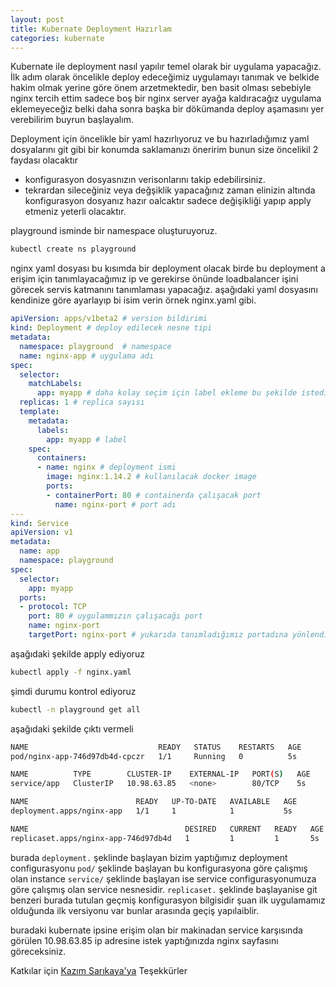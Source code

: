 ```yaml
---
layout: post
title: Kubernate Deployment Hazırlam
categories: kubernate
---
```


Kubernate ile deployment nasıl yapılır temel olarak bir uygulama yapacağız. İlk adım olarak öncelikle deploy edeceğimiz uygulamayı tanımak ve belkide hakim olmak yerine göre önem arzetmektedir, ben basit olması sebebiyle nginx tercih ettim sadece boş bir nginx server ayağa kaldıracağız uygulama eklemeyeceğiz belki daha sonra başka bir dökümanda deploy aşamasını yer verebilirim buyrun başlayalım.

Deployment için öncelikle bir yaml hazırlıyoruz ve bu hazırladığımız yaml dosyalarını git gibi bir konumda saklamanızı öneririm bunun size öncelikil 2 faydası olacaktır

- konfigurasyon dosyasnızın verisonlarını takip edebilirsiniz.
- tekrardan sileceğiniz veya değşiklik yapacağınız zaman elinizin altında konfigurasyon dosyanız hazır oalcaktır sadece değişikliği yapıp apply etmeniz yeterli olacaktır.


playground isminde bir namespace oluşturuyoruz.

```sh
kubectl create ns playground

```
nginx yaml dosyası bu kısımda bir deployment olacak birde bu deployment a erişim için tanımlayacağımız ip ve gerekirse önünde loadbalancer işini görecek servis katmanını tanımlaması yapacağız. aşağıdaki yaml dosyasını kendinize göre ayarlayıp bi isim verin örnek nginx.yaml gibi.

```yaml
apiVersion: apps/v1beta2 # version bildirimi
kind: Deployment # deploy edilecek nesne tipi
metadata:
  namespace: playground  # namespace
  name: nginx-app # uygulama adı
spec:
  selector:
    matchLabels:
      app: myapp # daha kolay seçim için label ekleme bu şekilde istediğimiz obje veya deploymentları gruplayabiliriz.
  replicas: 1 # replica sayısı
  template:
    metadata:
      labels:
        app: myapp # label
    spec:
      containers:
      - name: nginx # deployment ismi
        image: nginx:1.14.2 # kullanılacak docker image
        ports:
        - containerPort: 80 # containerda çalışacak port
          name: nginx-port # port adı
---
kind: Service 
apiVersion: v1
metadata:
  name: app
  namespace: playground
spec:
  selector:
    app: myapp
  ports:
  - protocol: TCP
    port: 80 # uygulammızın çalışacağı port
    name: nginx-port
    targetPort: nginx-port # yukarıda tanımladığımız portadına yönlendirme işlemini yapıyoruz.

```

aşağıdaki şekilde apply ediyoruz

```sh
kubectl apply -f nginx.yaml

```

şimdi durumu kontrol ediyoruz

```sh
kubectl -n playground get all
```

aşağıdaki şekilde çıktı vermeli

```sh
NAME                             READY   STATUS    RESTARTS   AGE
pod/nginx-app-746d97db4d-cpczr   1/1     Running   0          5s

NAME          TYPE        CLUSTER-IP    EXTERNAL-IP   PORT(S)   AGE
service/app   ClusterIP   10.98.63.85   <none>        80/TCP    5s

NAME                        READY   UP-TO-DATE   AVAILABLE   AGE
deployment.apps/nginx-app   1/1     1            1           5s

NAME                                   DESIRED   CURRENT   READY   AGE
replicaset.apps/nginx-app-746d97db4d   1         1         1       5s
```

burada ```deployment.``` şeklinde başlayan bizim yaptığımız deployment configurasyonu ```pod/``` şeklinde başlayan bu konfigurasyona göre çalışmış olan instance ```service/``` şeklinde başlayan ise service configurasyonumuza göre çalışmış olan service nesnesidir. ```replicaset.``` şeklinde başlayanise git benzeri burada tutulan geçmiş konfigurasyon bilgisidir şuan ilk uygulamamız olduğunda ilk versiyonu var bunlar arasında geçiş yapılaiblir.


buradaki kubernate ipsine erişim olan bir makinadan service karşısında görülen 10.98.63.85 ip adresine istek yaptığınızda nginx sayfasını göreceksiniz.

Katkılar için [Kazım Sarıkaya'ya](https://srkykzm.com/) Teşekkürler
